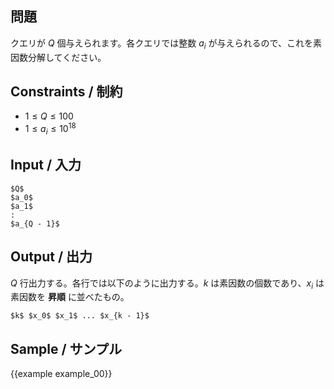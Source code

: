 問題
---------

クエリが $Q$ 個与えられます。各クエリでは整数 $a_i$ が与えられるので、これを素因数分解してください。

Constraints / 制約
---------

- $1 \leq Q \leq 100$
- $1 \leq a_i \leq 10^{18}$

Input / 入力
---------

```
$Q$
$a_0$
$a_1$
:
$a_{Q - 1}$
```

Output / 出力
---------

$Q$ 行出力する。各行では以下のように出力する。$k$ は素因数の個数であり、$x_i$ は素因数を __昇順__ に並べたもの。

```
$k$ $x_0$ $x_1$ ... $x_{k - 1}$
```

Sample / サンプル
---------

{{example example_00}}
